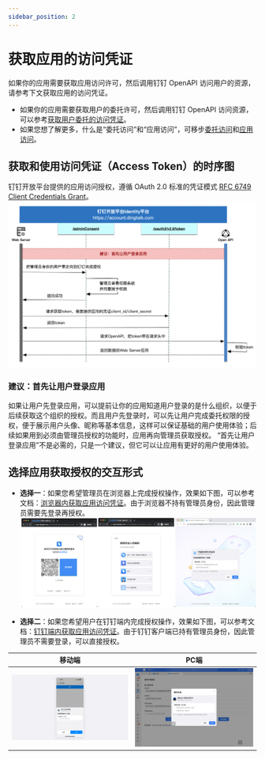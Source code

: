 ```yaml
---
sidebar_position: 2
---
```


# 获取应用的访问凭证
如果你的应用需要获取应用访问许可，然后调用钉钉 OpenAPI 访问用户的资源，请参考下文获取应用的访问凭证。
* 如果你的应用需要获取用户的委托许可，然后调用钉钉 OpenAPI 访问资源，可以参考[获取用户委托的访问凭证](/docs/learn/permission/token/user_app_token)。
* 如果您想了解更多，什么是“委托访问”和“应用访问”，可移步[委托访问](/docs/learn/permission/intro/delegated_permission)和[应用访问](/docs/learn/permission/intro/application_permission)。

## 获取和使用访问凭证（Access Token）的时序图
钉钉开放平台提供的应用访问授权，遵循 OAuth 2.0 标准的凭证模式 [RFC 6749 Client Credentials Grant](https://datatracker.ietf.org/doc/html/rfc6749#section-4.4)。
![凭证模式时序图](/img/learn/permission/client_credential_flow_sequence.png)

### 建议：首先让用户登录应用
如果让用户先登录应用，可以提前让你的应用知道用户登录的是什么组织，以便于后续获取这个组织的授权。而且用户先登录时，可以先让用户完成委托权限的授权，便于展示用户头像、昵称等基本信息，这样可以保证基础的用户使用体验；后续如果用到必须由管理员授权的功能时，应用再向管理员获取授权。
“首先让用户登录应用”不是必需的，只是一个建议，但它可以让应用有更好的用户使用体验。

## 选择应用获取授权的交互形式
* **选择一**：如果您希望管理员在浏览器上完成授权操作，效果如下图，可以参考文档：[浏览器内获取应用访问凭证](/docs/develop/permission/token/get_app_only_token_browser)。由于浏览器不持有管理员身份，因此管理员需要先登录再授权。
![浏览器内管理员授权UI](/img/learn/permission/client_credential_flow_browser_ui.png)

* **选择二**：如果您希望用户在钉钉端内完成授权操作，效果如下图，可以参考文档：[钉钉端内获取应用访问凭证](/docs/develop/permission/token/get_app_only_token_jsapi)。由于钉钉客户端已持有管理员身份，因此管理员不需要登录，可以直接授权。

|                                       移动端                                        |                                 PC端                                  |
|:--------------------------------------------------------------------------------:|:--------------------------------------------------------------------:|
| ![移动端内管理员授权UI](/img/learn/permission/client_credential_flow_jsapi_mobile_ui.png) | ![PC端内管理员授权UI](/img/learn/permission/auth_code_flow_jsapi_pc_ui.png) |


